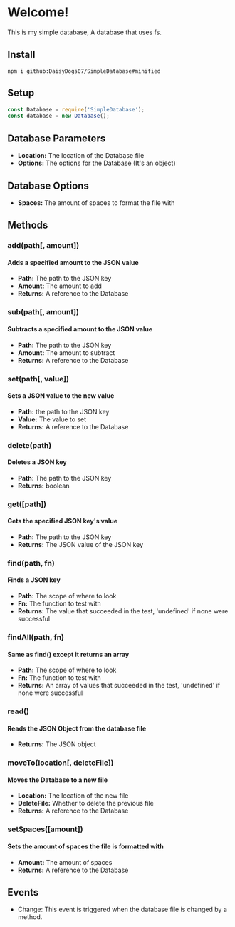 # Welcome!
This is my simple database, A database that uses fs.

## Install
```console
npm i github:DaisyDogs07/SimpleDatabase#minified
```

## Setup
```js
const Database = require('SimpleDatabase');
const database = new Database();
```

## Database Parameters
* **Location:** The location of the Database file
* **Options:** The options for the Database (It's an object)

## Database Options
* **Spaces:** The amount of spaces to format the file with

## Methods
### add(path\[, amount\])
#### Adds a specified amount to the JSON value
* **Path:** The path to the JSON key
* **Amount:** The amount to add
* **Returns:** A reference to the Database

### sub(path\[, amount\])
#### Subtracts a specified amount to the JSON value
* **Path:** The path to the JSON key
* **Amount:** The amount to subtract
* **Returns:** A reference to the Database

### set(path\[, value\])
#### Sets a JSON value to the new value
* **Path:** the path to the JSON key
* **Value:** The value to set
* **Returns:** A reference to the Database

### delete(path)
#### Deletes a JSON key
* **Path:** The path to the JSON key
* **Returns:** boolean

### get(\[path\])
#### Gets the specified JSON key's value
* **Path:** The path to the JSON key
* **Returns:** The JSON value of the JSON key

### find(path, fn)
#### Finds a JSON key
* **Path:** The scope of where to look
* **Fn:** The function to test with
* **Returns:** The value that succeeded in the test, 'undefined' if none were successful

### findAll(path, fn)
#### Same as find() except it returns an array
* **Path:** The scope of where to look
* **Fn:** The function to test with
* **Returns:** An array of values that succeeded in the test, 'undefined' if none were successful

### read()
#### Reads the JSON Object from the database file
* **Returns:** The JSON object

### moveTo(location\[, deleteFile\])
#### Moves the Database to a new file
* **Location:** The location of the new file
* **DeleteFile:** Whether to delete the previous file
* **Returns:** A reference to the Database

### setSpaces(\[amount\])
#### Sets the amount of spaces the file is formatted with
* **Amount:** The amount of spaces
* **Returns:** A reference to the Database

## Events
* Change: This event is triggered when the database file is changed by a method.
